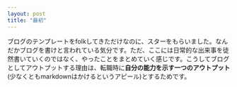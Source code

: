 ```yaml
---
layout: post
title: "最初"
---
```


ブログのテンプレートをfolkしてきただけなのに、スターをもらいました。なんだかブログを書けと言われている気分です。ただ、ここには日常的な出来事を徒然書いていくのではなく、やったことをまとめていく感じです。こうしてブログとしてアウトプットする理由は、転職時に**自分の能力を示す一つのアウトプット**(少なくともmarkdownはかけるというアピール)とするためです。
